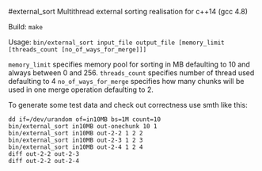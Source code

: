 #external_sort
Multithread external sorting realisation for c++14 (gcc 4.8)

Build:
`make`

Usage:
`bin/external_sort input_file output_file [memory_limit [threads_count [no_of_ways_for_merge]]]`

`memory_limit` specifies memory pool for sorting in MB defaulting to 10 and always between 0 and
256.
`threads_count` specifies number of thread used defaulting to 4
`no_of_ways_for_merge` specifies how many chunks will be used in one merge operation defaulting to
2.


To generate some test data and check out correctness use smth like this:
```
dd if=/dev/urandom of=in10MB bs=1M count=10
bin/external_sort in10MB out-onechunk 10 1
bin/external_sort in10MB out-2-2 1 2 2
bin/external_sort in10MB out-2-3 1 2 3
bin/external_sort in10MB out-2-4 1 2 4
diff out-2-2 out-2-3
diff out-2-2 out-2-4
```
